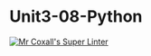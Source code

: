 # Unit3-08-Python
[![Mr Coxall's Super Linter](https://github.com/ICS3U-C-Programming-ZakG/Unit3-08-Python/workflows/Mr%20Coxall's%20Super%20Linter/badge.svg)](https://github.com/ICS3U-C-Programming-ZakG/Unit3-08-Python/actions/)
